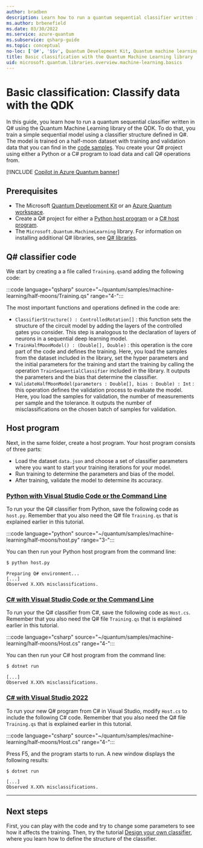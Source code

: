 ```yaml
---
author: bradben
description: Learn how to run a quantum sequential classifier written in Q# using the Quantum Machine Learning library of the Microsoft QDK.
ms.author: brbenefield
ms.date: 03/30/2022
ms.service: azure-quantum
ms.subservice: qsharp-guide
ms.topic: conceptual
no-loc: ['Q#', '$$v', Quantum Development Kit, Quantum machine learning]
title: Basic classification with the Quantum Machine Learning library
uid: microsoft.quantum.libraries.overview.machine-learning.basics
---
```


# Basic classification: Classify data with the QDK

In this guide, you learn how to run a quantum sequential classifier written in Q# using the Quantum Machine Learning library of the QDK. To do that, you train a simple sequential model using a classifier structure defined in Q#. The model is trained on a half-moon dataset with training and validation data that you can find in the [code samples](https://github.com/microsoft/Quantum/tree/main/samples/machine-learning/half-moons). You create your Q# project using either a Python or a C# program to load data and call Q# operations from.

[!INCLUDE [Copilot in Azure Quantum banner](../../../includes/copilot-banner.md)]

## Prerequisites

- The Microsoft [Quantum Development Kit](xref:microsoft.quantum.install-qdk.overview) or an [Azure Quantum workspace](xref:microsoft.quantum.how-to.workspace).
- Create a Q# project for either a [Python host program](xref:microsoft.quantum.submit-jobs?pivots=ide-python) or a [C# host program](xref:microsoft.quantum.how-to.csharp-local).
- The `Microsoft.Quantum.MachineLearning` library. For information on installing additional Q# libraries, see [Q# libraries](xref:microsoft.quantum.libraries.overview#installation).

## Q\# classifier code

We start by creating a a file called `Training.qs`and adding the following code:

:::code language="qsharp" source="~/quantum/samples/machine-learning/half-moons/Training.qs" range="4-":::

The most important functions and operations defined in the code are:

- `ClassifierStructure() : ControlledRotation[]` : this function sets the structure of the circuit model by adding the layers of the controlled gates you consider. This step is analogous to the declaration of layers of neurons in a sequential deep learning model.
- `TrainHalfMoonModel() : (Double[], Double)` : this operation is the core part of the code and defines the training. Here, you load the samples from the dataset included in the library, set the hyper parameters and the initial parameters for the training and start the training by calling the operation `TrainSequentialClassifier` included in the library. It outputs the parameters and the bias that determine the classifier.
- `ValidateHalfMoonModel(parameters : Double[], bias : Double) : Int` : this operation defines the validation process to evaluate the model. Here, you load the samples for validation, the number of measurements per sample and the tolerance. It outputs the number of misclassifications on the chosen batch of samples for validation.

## Host program

Next, in the same folder, create a host program. Your host program consists of three parts:

- Load the dataset `data.json` and choose a set of classifier parameters where you want to start your training iterations for your model.
- Run training to determine the parameters and bias of the model.
- After training, validate the model to determine its accuracy.

### [Python with Visual Studio Code or the Command Line](#tab/tabid-python)

To run your the Q# classifier from Python, save the following code as `host.py`. Remember that you also need the Q# file `Training.qs` that is explained earlier in this tutorial.

:::code language="python" source="~/quantum/samples/machine-learning/half-moons/host.py" range="3-":::

You can then run your Python host program from the command line:

```bash
$ python host.py
```

```output
Preparing Q# environment...
[...]
Observed X.XX% misclassifications.
```

### [C# with Visual Studio Code or the Command Line](#tab/tabid-csharp)

To run your the Q# classifier from C#, save the following code as `Host.cs`. Remember that you also need the Q# file `Training.qs` that is explained earlier in this tutorial.

:::code language="csharp" source="~/quantum/samples/machine-learning/half-moons/Host.cs" range="4-":::

You can then run your C# host program from the command line:

```bash
$ dotnet run
```

```output
[...]
Observed X.XX% misclassifications.
```

### [C# with Visual Studio 2022](#tab/tabid-vs2022)

To run your new Q# program from C# in Visual Studio, modify `Host.cs` to include the following C# code. Remember that you also need the Q# file `Training.qs` that is explained earlier in this tutorial.

:::code language="csharp" source="~/quantum/samples/machine-learning/half-moons/Host.cs" range="4-":::

Press F5, and the program starts to run. A new window displays the following results: 

```bash
$ dotnet run
```

```output
[...]
Observed X.XX% misclassifications.
```

***

## Next steps

First, you can play with the code and try to change some parameters to see how it affects the training. Then, try the tutorial [Design your own classifier](xref:microsoft.quantum.libraries.overview.machine-learning.design), where you learn how to define the structure of the classifier.
